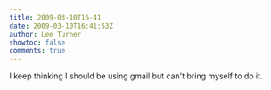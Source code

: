 ```yaml
---
title: 2009-03-10T16-41
date: 2009-03-10T16:41:53Z
author: Lee Turner
showtoc: false
comments: true
---
```


I keep thinking I should be using gmail but can't bring myself to do it.

